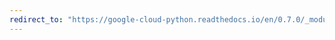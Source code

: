 ```yaml
---
redirect_to: "https://google-cloud-python.readthedocs.io/en/0.7.0/_modules/gcloud/pubsub/subscription.html"
---
```

